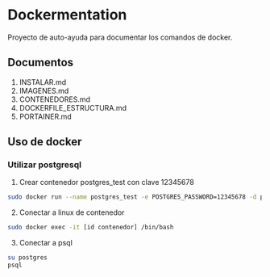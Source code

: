 # Dockermentation

Proyecto de auto-ayuda para documentar los comandos de docker.

## Documentos

1. INSTALAR.md
2. IMAGENES.md
3. CONTENEDORES.md
4. DOCKERFILE_ESTRUCTURA.md
5. PORTAINER.md

## Uso de docker

### Utilizar postgresql

1. Crear contenedor postgres_test con clave 12345678

```bash
sudo docker run --name postgres_test -e POSTGRES_PASSWORD=12345678 -d postgres
```

2. Conectar a linux de contenedor

```bash
sudo docker exec -it [id contenedor] /bin/bash
```

3. Conectar a psql

```bash
su postgres
psql
```
